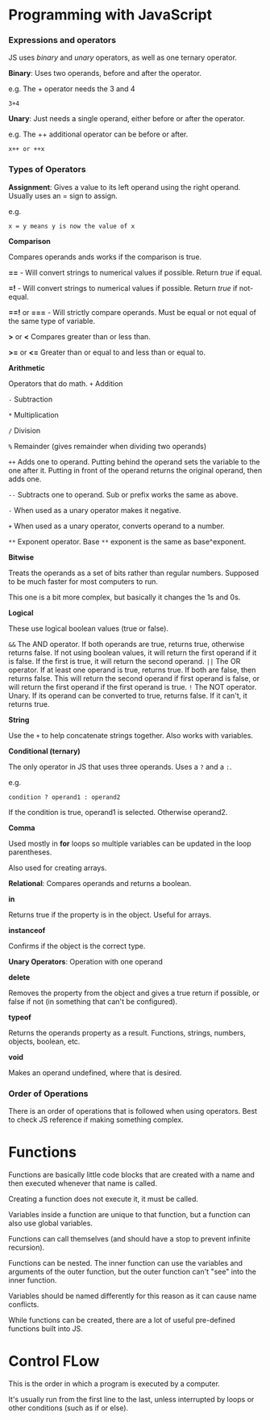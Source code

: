 #  Programming with JavaScript

### Expressions and operators

JS uses *binary* and *unary* operators, as well as one ternary operator.

**Binary**: Uses two operands, before and after the operator.

e.g. The + operator needs the 3 and 4

~~~
3+4
~~~

**Unary**: Just needs a single operand, either before or after the operator.

e.g. The ++ additional operator can be before or after.
~~~
x++ or ++x
~~~

### Types of Operators

**Assignment**: Gives a value to its left operand using the right operand. Usually uses an = sign to assign.

e.g. 

~~~
x = y means y is now the value of x
~~~

**Comparison**

Compares operands ands works if the comparison is true. 

**==** - Will convert strings to numerical values if possible.
Return *true* if equal.

**=!** - Will convert strings to numerical values if possible.
Return *true* if not-equal.

**==!** or **===** - Will strictly compare operands. Must be equal or not equal of the same type of variable.

**>** or **<** Compares greater than or less than. 

**>=** or **<=** Greater than or equal to and less than or equal to.

**Arithmetic**

Operators that do math. 
`+` Addition

`-` Subtraction

`*` Multiplication

`/` Division

`%` Remainder (gives remainder when dividing two operands)

`++` Adds one to operand. Putting behind the operand sets the variable to the one after it. Putting in front of the operand returns the original operand, then adds one.

`--` Subtracts one to operand. Sub or prefix works the same as above.

`-` When used as a unary operator makes it negative.

`+` When used as a unary operator, converts operand to a number.

`**` Exponent operator. Base `**` exponent is the same as base^exponent.

**Bitwise**

Treats the operands as a set of bits rather than regular numbers. Supposed to be much faster for most computers to run.

This one is a bit more complex, but basically it changes the 1s and 0s.


**Logical**

These use logical boolean values (true or false).

`&&` The AND operator. If both operands are true, returns true, otherwise returns false. If not using boolean values, it will return the first operand if it is false. If the first is true, it will return the second operand.
`||` The OR operator. If at least one operand is true, returns true. If both are false, then returns false. This will return the second operand if first operand is false, or will return the first operand if the first operand is true.
`!` The NOT operator. Unary. If its operand can be converted to true, returns false. If it can't, it returns true.

**String**

Use the `+` to help concatenate strings together. Also works with variables.

**Conditional (ternary)**

The only operator in JS that uses three operands. Uses a `?` and a `:`.

e.g.
~~~
condition ? operand1 : operand2
~~~

If the condition is true, operand1 is selected. Otherwise operand2.

**Comma**

Used mostly in **for** loops so multiple variables can be updated in the loop parentheses. 

Also used for creating arrays.

**Relational**: Compares operands and returns a boolean.

**in**

Returns true if the property is in the object. Useful for arrays.

**instanceof** 

Confirms if the object is the correct type.

**Unary Operators**: Operation with one operand

**delete** 

Removes the property from the object and gives a true return if possible, or false if not (in something that can't be configured).

**typeof**

Returns the operands property as a result. Functions, strings, numbers, objects, boolean, etc.

**void**

Makes an operand undefined, where that is desired.



### Order of Operations

There is an order of operations that is followed when using operators. Best to check JS reference if making something complex.

# Functions

Functions are basically little code blocks that are created with a name and then executed whenever that name is called.

Creating a function does not execute it, it must be called.

Variables inside a function are unique to that function, but a function can also use global variables.

Functions can call themselves (and should have a stop to prevent infinite recursion).

Functions can be nested. The inner function can use the variables and arguments of the outer function, but the outer function can't "see" into the inner function.

Variables should be named differently for this reason as it can cause name conflicts.

While functions can be created, there are a lot of useful pre-defined functions built into JS.

# Control FLow

This is the order in which a program is executed by a computer.

It's usually run from the first line to the last, unless interrupted by loops or other conditions (such as if or else).


